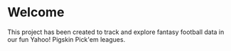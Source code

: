 # Welcome

This project has been created to track and explore fantasy football data in our fun Yahoo! Pigskin Pick'em leagues.
